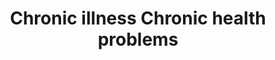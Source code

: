 ---
title: Chronic illness Chronic health problems
longTitle: 'Chronic illness, Chronic health problems'
tags:
- gccommon
use:
- "[[Chronic diseases]]"
---